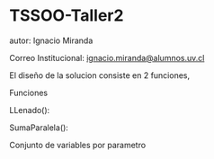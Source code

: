 # TSSOO-Taller2
autor: Ignacio Miranda

Correo Institucional: ignacio.miranda@alumnos.uv.cl

El diseño de la solucion consiste en 2 funciones, 

Funciones

LLenado(): 

SumaParalela(): 

Conjunto de variables por parametro

  

